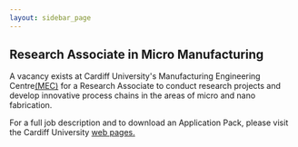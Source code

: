 ```yaml
---
layout: sidebar_page
---
```


## Research Associate in Micro Manufacturing

A vacancy exists at Cardiff University's Manufacturing Engineering Centre[(MEC)](http://www.mec.cf.ac.uk/) for a Research Associate to conduct research projects and develop innovative process chains in the areas of micro and nano fabrication.  

For a full job description and to download an  Application Pack, please visit the Cardiff University [web pages.](http://www.cardiff.ac.uk/jobs/academic/20090248-150509.html)